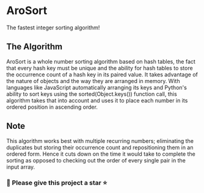 
# AroSort

The fastest integer sorting algorithm!

## The Algorithm

  AroSort is a whole number sorting algorithm based on hash tables, the fact that every hash key must be unique and the ability for hash tables to store the occurrence count of a hash key in its paired value.
  It takes advantage of the nature of objects and the way they are arranged in memory. With languages like JavaScript automatically arranging its keys and Python's ability to sort keys using the sorted(Object.keys()) function call, this algorithm takes that into account and uses it to place each number in its ordered position in ascending order.
  
## Note

This algorithm works best with multiple recurring numbers; eliminating the duplicates but storing their occurrence count and repositioning them in an ordered form. Hence it cuts down on the time it would take to complete the sorting as opposed to checking out the order of every single pair in the input array.

### 🙂 Please give this project a star ⭐